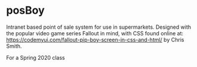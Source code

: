 # posBoy

Intranet based point of sale system for use in supermarkets. Designed with the popular video game series Fallout in mind, with CSS found online at: https://codemyui.com/fallout-pip-boy-screen-in-css-and-html/ by Chris Smith.

For a Spring 2020 class

